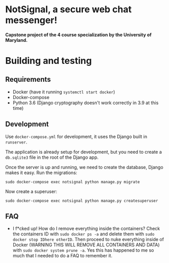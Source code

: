 # NotSignal, a secure web chat messenger!
#### Capstone project of the 4 course specialization by the University of Maryland.

# Building and testing

## Requirements
* Docker (have it running `systemctl start docker`)
* Docker-compose
* Python 3.6 (Django cryptography doesn't work correctly in 3.9 at this time)

## Development
Use `docker-compose.yml` for development, it uses the Django built in `runserver`. 

The application is already setup for development, but you need to create a `db.sqlite3` file in the root of the Django app.

Once the server is up and running, we need to create the database, Django makes it easy. Run the migrations:

`sudo docker-compose exec notsignal python manage.py migrate`

Now create a superuser:

`sudo docker-compose exec notsignal python manage.py createsuperuser`

## FAQ
* I f*cked up! How do I remove everything inside the containers? Check the containers ID with `sudo docker ps -a` and delete them with `sudo docker stop IDhere otherID`. Then proceed to nuke everything inside of Docker (WARNING THIS WILL REMOVE ALL CONTAINERS AND DATA) with `sudo docker system prune -a`. Yes this has happened to me so much that I needed to do a FAQ to remember it.

